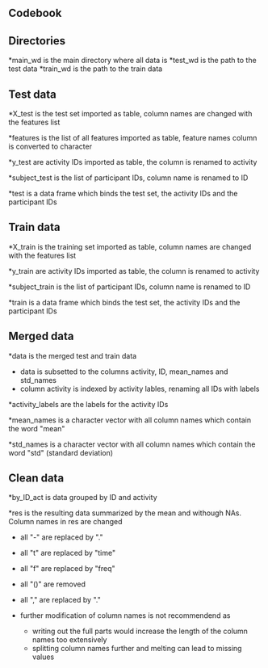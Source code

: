 Codebook
------------------

## Directories

*main_wd is the main directory where all data is
*test_wd is the path to the test data
*train_wd is the path to the train data

## Test data

*X_test is the test set imported as table, column names are changed with the features list

*features is the list of all features imported as table, feature names column is converted to character

*y_test are activity IDs imported as table, the column is renamed to activity

*subject_test is the list of participant IDs, column name is renamed to ID

*test is a data frame which binds the test set, the activity IDs and the participant IDs 

## Train data

*X_train is the training set imported as table, column names are changed with the features list

*y_train are activity IDs imported as table, the column is renamed to activity

*subject_train is the list of participant IDs, column name is renamed to ID

*train is a data frame which binds the test set, the activity IDs and the participant IDs 

## Merged data

*data is the merged test and train data
  * data is subsetted to the columns activity, ID, mean_names and std_names
  * column activity is indexed by activity lables, renaming all IDs with labels

*activity_labels are the labels for the activity IDs

*mean_names is a character vector with all column names which contain the word "mean"

*std_names is a character vector with all column names which contain the word "std" (standard deviation)

## Clean data

*by_ID_act is data grouped by ID and activity

*res is the resulting data summarized by the mean and withough NAs. Column names in res are changed
  * all "-" are replaced by "."
  * all "t" are replaced by "time"
  * all "f" are replaced by "freq"
  * all "()" are removed
  * all "," are replaced by "."

* further modification of column names is not recommendend as 
  * writing out the full parts would increase the length of the column names too extensively
  * splitting column names further and melting can lead to missing values




